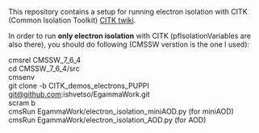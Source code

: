 This repository contains a setup for running electron isolation with CITK (Common Isolation Toolkit) [CITK twiki]. 


In order to run <b>only electron isolation</b> with CITK (pfIsolationVariables are also there), you should do following (CMSSW verstion is the one I used):

cmsrel CMSSW_7_6_4 <br />
cd CMSSW_7_6_4/src <br />
cmsenv  <br />
git clone -b CITK_demos_electrons_PUPPI git@github.com:ishvetso/EgammaWork.git  <br />
scram b  <br />
cmsRun EgammaWork/electron_isolation_miniAOD.py (for miniAOD)  <br />
cmsRun EgammaWork/electron_isolation_AOD.py (for AOD)  <br />

[CITK twiki]:https://twiki.cern.ch/twiki/bin/viewauth/CMS/CommonIDAndIsolationFW
